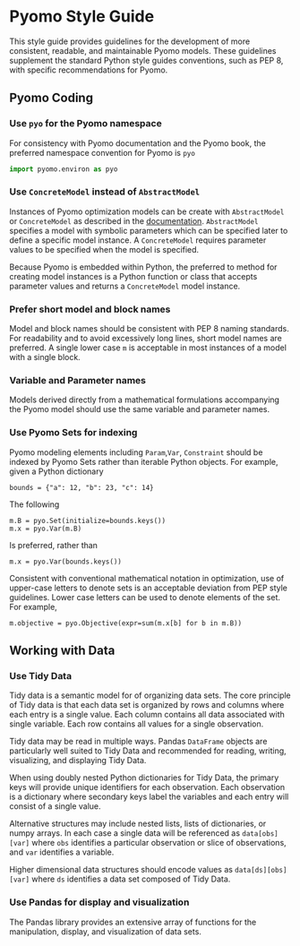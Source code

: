 # Pyomo Style Guide

This style guide provides guidelines for the development of more consistent, readable, and maintainable Pyomo models. These guidelines supplement the standard Python style guides conventions, such as PEP 8, with specific recommendations for Pyomo. 

## Pyomo Coding

### Use `pyo` for the Pyomo namespace

For consistency with Pyomo documentation and the Pyomo book, the preferred namespace convention for Pyomo is `pyo` 

```python
import pyomo.environ as pyo
```

### Use `ConcreteModel`  instead of `AbstractModel`

Instances of Pyomo optimization models can be create with `AbstractModel` or `ConcreteModel` as described in the [documentation](https://pyomo.readthedocs.io/en/stable/pyomo_overview/abstract_concrete.html). `AbstractModel` specifies a model with symbolic parameters which can be specified later to define a specific model instance. A `ConcreteModel` requires parameter values to be specified when the model is specified. 

Because Pyomo is embedded within Python, the preferred to method for creating model instances is a Python function or class that accepts parameter values and returns a `ConcreteModel` model instance.

### Prefer short model and block names

Model and block names should be consistent with PEP 8 naming standards. For readability and to avoid excessively long lines, short model names are preferred. A single lower case `m` is acceptable in most instances of a model with a single block. 

### Variable and Parameter names

Models derived directly from a mathematical formulations accompanying the Pyomo model should use the same variable and parameter names.

### Use Pyomo Sets for indexing

Pyomo  modeling elements including `Param`,`Var`, `Constraint` should be indexed by Pyomo Sets rather than iterable Python objects.  For example, given a Python dictionary

```
bounds = {"a": 12, "b": 23, "c": 14}
```

The following

```
m.B = pyo.Set(initialize=bounds.keys())
m.x = pyo.Var(m.B)
```

Is preferred, rather than

```
m.x = pyo.Var(bounds.keys())
```

Consistent with conventional mathematical notation in optimization, use of upper-case letters to denote sets is an acceptable deviation from PEP style guidelines. Lower case letters can be used to denote elements of the set. For example,

```
m.objective = pyo.Objective(expr=sum(m.x[b] for b in m.B))
```



## Working with Data

### Use Tidy Data

Tidy data is a semantic model for of organizing data sets. The core principle of Tidy data is that each data set is organized by rows and columns where each entry is a single value. Each column contains all data associated with single variable. Each row contains all values for a single observation. 

Tidy data may be read in multiple ways. Pandas `DataFrame` objects are particularly well suited to Tidy Data and recommended for reading, writing, visualizing, and displaying Tidy Data.

When using doubly nested Python dictionaries for Tidy Data, the primary keys will provide unique identifiers for each observation. Each observation is a dictionary where  secondary keys label the variables and each entry will consist of a single value.

Alternative structures may include nested lists, lists of dictionaries, or numpy arrays. In each case a single data will be referenced as `data[obs][var]` where `obs` identifies a particular observation or slice of observations, and `var` identifies a variable.  

Higher dimensional data structures should encode values as `data[ds][obs][var]` where `ds` identifies a data set composed of Tidy Data.

### Use Pandas for display and visualization

The Pandas library provides an extensive array of functions for the manipulation, display, and visualization of data sets. 








